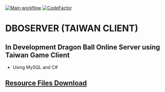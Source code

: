 [![Main workflow](https://github.com/adrianopteodoro/dboserver/actions/workflows/workflow.yml/badge.svg?branch=main)](https://github.com/adrianopteodoro/dboserver/actions/workflows/workflow.yml)
[![CodeFactor](https://www.codefactor.io/repository/github/adrianopteodoro/dboserver/badge)](https://www.codefactor.io/repository/github/adrianopteodoro/dboserver)

# DBOSERVER (TAIWAN CLIENT)

## In Development Dragon Ball Online Server using Taiwan Game Client

- Using MySQL and C#

## [Resource Files Download](https://mega.nz/#F!qshkVBIA!A_BC5w0pOmydW8YEvv9Wwg)
